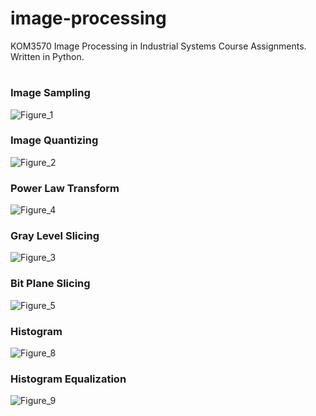 # image-processing
KOM3570 Image Processing in Industrial Systems Course Assignments. Written in Python. 

#
### Image Sampling
![Figure_1](https://user-images.githubusercontent.com/26592410/121822752-6ae71300-cca9-11eb-8606-061726fe901e.png)

### Image Quantizing
![Figure_2](https://user-images.githubusercontent.com/26592410/121822788-a681dd00-cca9-11eb-9f99-4150440f9096.png)

### Power Law Transform
![Figure_4](https://user-images.githubusercontent.com/26592410/121822822-df21b680-cca9-11eb-8d9c-afb9d65fd4c5.png)

### Gray Level Slicing
![Figure_3](https://user-images.githubusercontent.com/26592410/121822809-ce714080-cca9-11eb-8348-9eff86c46f8c.png)

### Bit Plane Slicing
![Figure_5](https://user-images.githubusercontent.com/26592410/121822829-e8128800-cca9-11eb-8d21-3cedd4246197.png)

### Histogram
![Figure_8](https://user-images.githubusercontent.com/26592410/121822835-f06ac300-cca9-11eb-836a-ffa930e6243c.png)

### Histogram Equalization
![Figure_9](https://user-images.githubusercontent.com/26592410/121822839-f6f93a80-cca9-11eb-97f1-63bf8d3d4e18.png)

